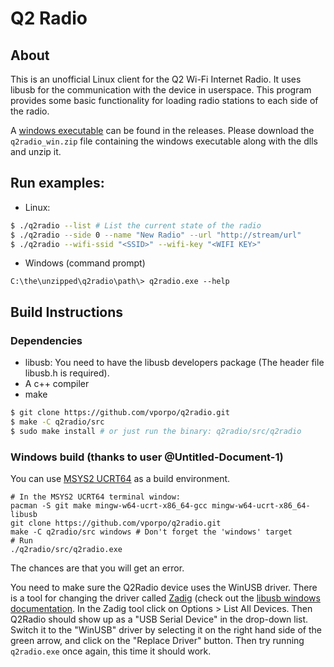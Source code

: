 # Q2 Radio

## About
This is an unofficial Linux client for the Q2 Wi-Fi Internet Radio.
It uses libusb for the communication with the device in userspace.
This program provides some basic functionality for loading radio stations to each side of the radio.

A [windows executable](https://github.com/vporpo/q2radio/releases) can be found in the releases. Please download the `q2radio_win.zip` file containing the windows executable along with the dlls and unzip it.

## Run examples:
- Linux:
```bash
$ ./q2radio --list # List the current state of the radio
$ ./q2radio --side 0 --name "New Radio" --url "http://stream/url"
$ ./q2radio --wifi-ssid "<SSID>" --wifi-key "<WIFI KEY>"

```

- Windows (command prompt)
```
C:\the\unzipped\q2radio\path\> q2radio.exe --help
```

## Build Instructions

### Dependencies
* libusb: You need to have the libusb developers package (The header file libusb.h is required).
* A c++ compiler
* make

```bash
$ git clone https://github.com/vporpo/q2radio.git
$ make -C q2radio/src
$ sudo make install # or just run the binary: q2radio/src/q2radio
```
### Windows build (thanks to user @Untitled-Document-1)
You can use [MSYS2 UCRT64](https://www.msys2.org/) as a build environment.
```
# In the MSYS2 UCRT64 terminal window:
pacman -S git make mingw-w64-ucrt-x86_64-gcc mingw-w64-ucrt-x86_64-libusb
git clone https://github.com/vporpo/q2radio.git
make -C q2radio/src windows # Don't forget the 'windows' target
# Run
./q2radio/src/q2radio.exe
```
The chances are that you will get an error.

You need to make sure the Q2Radio device uses the WinUSB driver.
There is a tool for changing the driver called [Zadig](https://zadig.akeo.ie) (check out the [libusb windows documentation](https://github.com/libusb/libusb/wiki/Windows#how-to-use-libusb-on-windows).
In the Zadig tool click on Options > List All Devices. Then Q2Radio should show up as a "USB Serial Device" in the drop-down list.
Switch it to the "WinUSB" driver by selecting it on the right hand side of the green arrow, and click on the "Replace Driver" button.
Then try running `q2radio.exe` once again, this time it should work.

